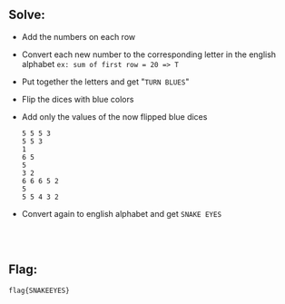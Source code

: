 ## Solve:

- Add the numbers on each row 
- Convert each new number to the corresponding letter in the english alphabet 
  `ex: sum of first row = 20 => T`

- Put together the letters and get "`TURN BLUES`"

- Flip the dices with blue colors
- Add only the values of the now flipped blue dices
  ```
  5 5 5 3
  5 5 3
  1
  6 5
  5
  3 2
  6 6 6 5 2 
  5 
  5 5 4 3 2
  ```
- Convert again to english alphabet and get `SNAKE EYES`

<br/><br/>

## Flag:
`flag{SNAKEEYES}`
